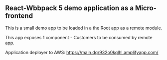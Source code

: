 ## React-Wbbpack 5 demo application as a Micro-frontend

This is a small demo app to be loaded in a the Root app as a remote module.

This app exposes 1 component - Customers to be consumed by remote app.

Application deployer to AWS:
https://main.dqr932o0kqlhl.amplifyapp.com/
